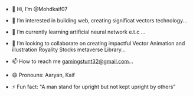 - 👋 Hi, I’m @Mohdkaif07
  
- 👀 I’m interested in building web, creating significat vectors technology...
  
- 🌱 I’m currently learning artificial neural network e.t.c ...
  
- 💞️ I’m looking to collaborate on creating impactful Vector Animation and illustration Royality Stocks metaverse Library...
  
- 📫 How to reach me gamingstunt32@gmail.com...
  
- 😄 Pronouns: Aaryan, Kaif
  
- ⚡ Fun fact: "A man stand for upright but not kept upright by others"
<!---
Mohdkaif07/Mohdkaif07 is a ✨ special ✨ repository because its `README.md` (this file) appears on your GitHub profile.
You can click the Preview link to take a look at your changes.
--->

